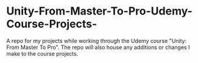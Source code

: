 # Unity-From-Master-To-Pro-Udemy-Course-Projects-
A repo for my projects while working through the Udemy course "Unity: From Master To Pro". The repo will also house any additions or changes I make to the course projects.
